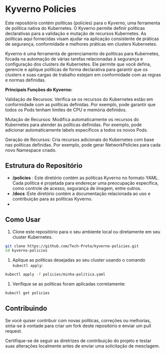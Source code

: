 # Kyverno Policies

Este repositório contém políticas (policies) para o Kyverno, uma ferramenta de política nativa do Kubernetes. O Kyverno permite definir políticas declarativas para a validação e mutação de recursos Kubernetes. As políticas aqui fornecidas visam ajudar na aplicação consistente de práticas de segurança, conformidade e melhores práticas em clusters Kubernetes.

Kyverno é uma ferramenta de gerenciamento de políticas para Kubernetes, focada na automação de várias tarefas relacionadas à segurança e configuração dos clusters de Kubernetes. Ele permite que você defina, gerencie e aplique políticas de forma declarativa para garantir que os clusters e suas cargas de trabalho estejam em conformidade com as regras e normas definidas.

**Principais Funções do Kyverno:**

Validação de Recursos: Verifica se os recursos do Kubernetes estão em conformidade com as políticas definidas. Por exemplo, pode garantir que todos os Pods tenham limites de CPU e memória definidos.

Mutação de Recursos: Modifica automaticamente os recursos do Kubernetes para atender às políticas definidas. Por exemplo, pode adicionar automaticamente labels específicos a todos os novos Pods.

Geração de Recursos: Cria recursos adicionais do Kubernetes com base nas políticas definidas. Por exemplo, pode gerar NetworkPolicies para cada novo Namespace criado.




## Estrutura do Repositório 
- **/policies** : Este diretório contém as políticas Kyverno no formato YAML. Cada política é projetada para endereçar uma preocupação específica, como controle de acesso, segurança de imagem, entre outros.
- **/docs** :Este diretório contém a documentação relacionada ao uso e contribuição para as políticas Kyverno.
- 
## Como Usar
1. Clone este repositório para o seu ambiente local ou diretamente em seu cluster Kubernetes.

```bash
git clone https://github.com/Tech-Preta/kyverno-policies.git
cd kyverno-policies
```

 
1. Aplique as políticas desejadas ao seu cluster usando o comando `kubectl apply`:

```bash
kubectl apply -f policies/minha-politica.yaml
```


1. Verifique se as políticas foram aplicadas corretamente:

```bash
kubectl get policies
```


## Contribuindo

Se você quiser contribuir com novas políticas, correções ou melhorias, sinta-se à vontade para criar um fork deste repositório e enviar um pull request.

Certifique-se de seguir as diretrizes de contribuição do projeto e testar suas alterações localmente antes de enviar uma solicitação de mesclagem.



